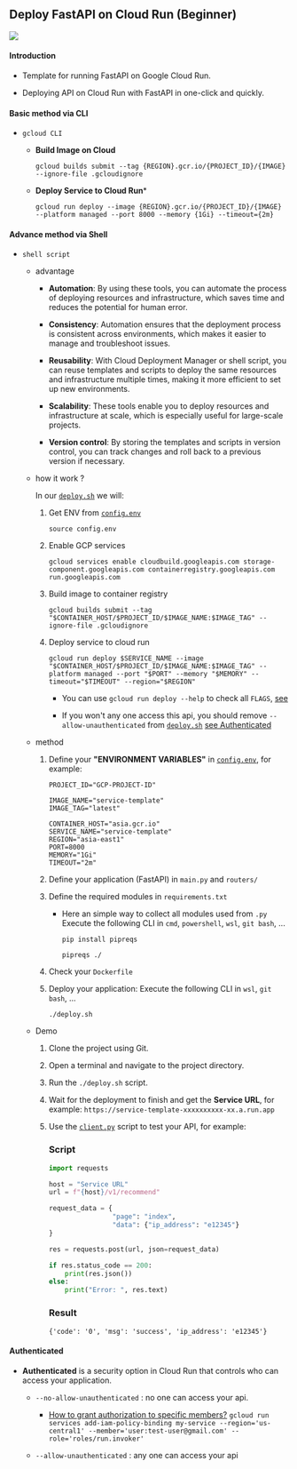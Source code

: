 ## Deploy FastAPI on Cloud Run (Beginner)

<div>
    <img src="https://readme-typing-svg.demolab.com/?pause=1&size=50&color=f75c7e&center=True&width=1200&height=120&vCenter=True&lines=Click+the+⭐+Star+please.;Any+questions+can+be+asked+in+Discussion." />
</div>

#### Introduction

* Template for running FastAPI on Google Cloud Run.

* Deploying API on Cloud Run with FastAPI in one-click and quickly.

#### Basic method via CLI

* `gcloud CLI`
    * **Build Image on Cloud**
        ```
        gcloud builds submit --tag {REGION}.gcr.io/{PROJECT_ID}/{IMAGE} --ignore-file .gcloudignore
        ```
    
    * **Deploy Service to Cloud Run***
        ```
        gcloud run deploy --image {REGION}.gcr.io/{PROJECT_ID}/{IMAGE} --platform managed --port 8000 --memory {1Gi} --timeout={2m}
        ```

#### Advance method via Shell
* `shell script`
    * advantage

        * **Automation**: By using these tools, you can automate the process of deploying resources and infrastructure, which saves time and reduces the potential for human error.

        * **Consistency**: Automation ensures that the deployment process is consistent across environments, which makes it easier to manage and troubleshoot issues.

        * **Reusability**: With Cloud Deployment Manager or shell script, you can reuse templates and scripts to deploy the same resources and infrastructure multiple times, making it more efficient to set up new environments.

        * **Scalability**: These tools enable you to deploy resources and infrastructure at scale, which is especially useful for large-scale projects.

        * **Version control**: By storing the templates and scripts in version control, you can track changes and roll back to a previous version if necessary.

    * how it work ?

        In our [`deploy.sh`](./deploy.sh) we will:

        1. Get ENV from [`config.env`](./config.env)
            ```
            source config.env
            ```            
        2. Enable GCP services
            ```
            gcloud services enable cloudbuild.googleapis.com storage-component.googleapis.com containerregistry.googleapis.com run.googleapis.com
            ```
        3. Build image to container registry
            ```
            gcloud builds submit --tag "$CONTAINER_HOST/$PROJECT_ID/$IMAGE_NAME:$IMAGE_TAG" --ignore-file .gcloudignore
            ```
        4. Deploy service to cloud run
            ```
            gcloud run deploy $SERVICE_NAME --image "$CONTAINER_HOST/$PROJECT_ID/$IMAGE_NAME:$IMAGE_TAG" --platform managed --port "$PORT" --memory "$MEMORY" --timeout="$TIMEOUT" --region="$REGION"
            ```
            * You can use `gcloud run deploy --help` to check all `FLAGS`, <a href="https://cloud.google.com/sdk/gcloud/reference/run/deploy">see</a>

            * If you won't any one access this api, you should remove `--allow-unauthenticated` from [`deploy.sh`](./deploy.sh)
                [see Authenticated]()

    * method
        1. Define your **"ENVIRONMENT VARIABLES"** in [`config.env`](./config.env), for example:

            ```
            PROJECT_ID="GCP-PROJECT-ID"

            IMAGE_NAME="service-template"
            IMAGE_TAG="latest"

            CONTAINER_HOST="asia.gcr.io"
            SERVICE_NAME="service-template"
            REGION="asia-east1"
            PORT=8000
            MEMORY="1Gi"
            TIMEOUT="2m"
            ```
        2. Define your application (FastAPI) in `main.py` and `routers/`

        3. Define the required modules in `requirements.txt`

            * Here an simple way to collect all modules used from `.py`
                Execute the following CLI in `cmd`, `powershell`, `wsl`, `git bash`, ...
                ```
                pip install pipreqs
                ```
                ```
                pipreqs ./
                ```
        
        4. Check your `Dockerfile`

        5. Deploy your application:
            Execute the following CLI in `wsl`, `git bash`, ...
            ```
            ./deploy.sh
            ```

    
    * Demo
        1. Clone the project using Git.

        2. Open a terminal and navigate to the project directory.

        3. Run the `./deploy.sh` script.

        4. Wait for the deployment to finish and get the **Service URL**, for example: `https://service-template-xxxxxxxxxx-xx.a.run.app`

        5. Use the [`client.py`](./client/) script to test your API, for example:

            ### Script
            ```python
            import requests

            host = "Service URL"
            url = f"{host}/v1/recommend"

            request_data = {
                            "page": "index",
                            "data": {"ip_address": "e12345"}
            }

            res = requests.post(url, json=request_data)

            if res.status_code == 200:
                print(res.json())
            else:
                print("Error: ", res.text)
            ```

            ### Result
            ```
            {'code': '0', 'msg': 'success', 'ip_address': 'e12345'}
            ```
    
#### Authenticated

* **Authenticated** is a security option in Cloud Run that controls who can access your application.

    * `--no-allow-unauthenticated` : no one can access your api.

        * [How to grant authorization to specific members?](https://cloud.google.com/sdk/gcloud/reference/run/services/add-iam-policy-binding)
            ```gcloud run services add-iam-policy-binding my-service --region='us-central1' --member='user:test-user@gmail.com' --role='roles/run.invoker'```

    * `--allow-unauthenticated` : any one can access your api
